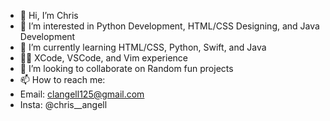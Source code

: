 - 👋 Hi, I’m Chris
- 👀 I’m interested in Python Development, HTML/CSS Designing, and Java Development
- 🌱 I’m currently learning HTML/CSS, Python, Swift, and Java
- 👨‍💻 XCode, VSCode, and Vim experience
- 💞️ I’m looking to collaborate on Random fun projects
- 📫 How to reach me:
- Email: clangell125@gmail.com
- Insta: @chris__angell

<!---
Clangell125/Clangell125 is a ✨ special ✨ repository because its `README.md` (this file) appears on your GitHub profile.
You can click the Preview link to take a look at your changes.
--->
